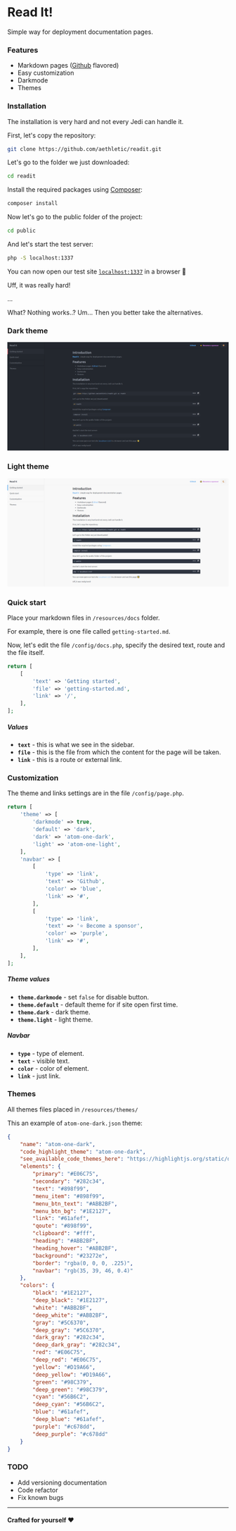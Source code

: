# Read It!

Simple way for deployment documentation pages.

### Features

* Markdown pages ([Github](https://github.com) flavored)
* Easy customization
* Darkmode
* Themes

### Installation

The installation is very hard and not every Jedi can handle it.

First, let's copy the repository:

```bash
git clone https://github.com/aethletic/readit.git
```

Let's go to the folder we just downloaded:

```bash
cd readit
```

Install the required packages using [Composer](https://getcomposer.org/):

```bash
composer install
```

Now let's go to the public folder of the project:

```bash
cd public
```

And let's start the test server:

```bash
php -S localhost:1337
```

You can now open our test site [`localhost:1337`](http://localhost:1337) in a browser 🥳

Uff, it was really hard!

... 

What? Nothing works..? Um... Then you better take the alternatives.

### Dark theme
![Dark](https://github.com/aethletic/readit/blob/master/.github/readit-dark.png)

### Light theme
![Light](https://github.com/aethletic/readit/blob/master/.github/readit-light.png)

### Quick start

Place your markdown files in `/resources/docs` folder.

For example, there is one file called `getting-started.md`.

Now, let's edit the file `/config/docs.php`, specify the desired text, route and the file itself.

```php
return [
    [
        'text' => 'Getting started',
        'file' => 'getting-started.md',
        'link' => '/',
    ],
];
```
##### Values
* **`text`** - this is what we see in the sidebar.
* **`file`** - this is the file from which the content for the page will be taken.
* **`link`** - this is a route or external link.

### Customization

The theme and links settings are in the file `/config/page.php`.

```php
return [
    'theme' => [
        'darkmode' => true,
        'default' => 'dark',
        'dark' => 'atom-one-dark',
        'light' => 'atom-one-light',
    ],
    'navbar' => [
        [
            'type' => 'link',
            'text' => 'Github',
            'color' => 'blue',
            'link' => '#',
        ],
        [
            'type' => 'link',
            'text' => '⭐ Become a sponsor',
            'color' => 'purple',
            'link' => '#',
        ],
    ],
];
```

##### Theme values
* **`theme.darkmode`** - set `false` for disable button. 
* **`theme.default`** - default theme for if site open first time. 
* **`theme.dark`** - dark theme. 
* **`theme.light`** - light theme. 

##### Navbar
* **`type`** - type of element.
* **`text`** - visible text.
* **`color`** - color of element.
* **`link`** - just link.

### Themes

All themes files placed in `/resources/themes/`

This an example of `atom-one-dark.json` theme:

```json
{
    "name": "atom-one-dark",
    "code_highlight_theme": "atom-one-dark",
    "see_available_code_themes_here": "https://highlightjs.org/static/demo/",
    "elements": {
        "primary": "#E06C75",
        "secondary": "#282c34",
        "text": "#898f99",
        "menu_item": "#898f99",
        "menu_btn_text": "#ABB2BF",
        "menu_btn_bg": "#1E2127",
        "link": "#61afef",
        "qoute": "#898f99",
        "clipboard": "#fff",
        "heading": "#ABB2BF",
        "heading_hover": "#ABB2BF",
        "background": "#23272e",
        "border": "rgba(0, 0, 0, .225)",
        "navbar": "rgb(35, 39, 46, 0.4)"
    },
    "colors": {
        "black": "#1E2127",
        "deep_black": "#1E2127",
        "white": "#ABB2BF",
        "deep_white": "#ABB2BF",
        "gray": "#5C6370",
        "deep_gray": "#5C6370",
        "dark_gray": "#282c34",
        "deep_dark_gray": "#282c34",
        "red": "#E06C75",
        "deep_red": "#E06C75",
        "yellow": "#D19A66",
        "deep_yellow": "#D19A66",
        "green": "#98C379",
        "deep_green": "#98C379",
        "cyan": "#56B6C2",
        "deep_cyan": "#56B6C2",
        "blue": "#61afef",
        "deep_blue": "#61afef",
        "purple": "#c678dd",
        "deep_purple": "#c678dd"
    }
}
```

### TODO

* Add versioning documentation
* Code refactor
* Fix known bugs

---

#### Crafted for yourself ❤️

